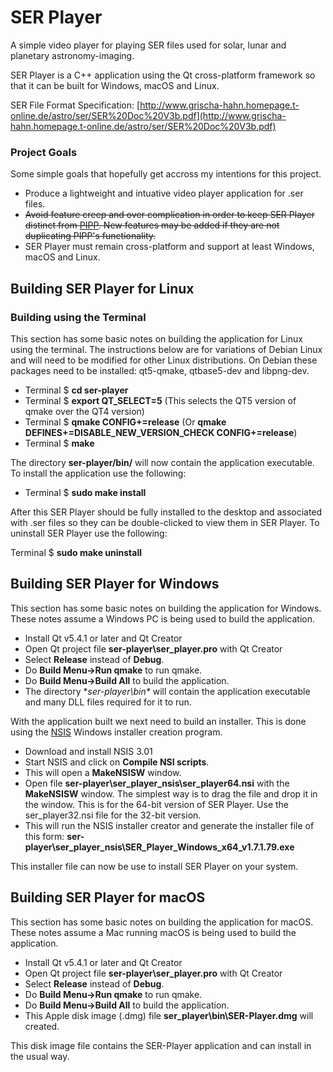 # SER Player
A simple video player for playing SER files used for solar, lunar and planetary astronomy-imaging.

SER Player is a C++ application using the Qt cross-platform framework so that it can be built for Windows, macOS and Linux.

SER File Format Specification: [http://www.grischa-hahn.homepage.t-online.de/astro/ser/SER%20Doc%20V3b.pdf](http://www.grischa-hahn.homepage.t-online.de/astro/ser/SER%20Doc%20V3b.pdf)

### Project Goals
Some simple goals that hopefully get accross my intentions for this project.
* Produce a lightweight and intuative video player application for .ser files.
* ~~Avoid feature creep and over complication in order to keep SER Player distinct from [PIPP](https://sites.google.com/site/astropipp/).  New features may be added if they are not duplicating PIPP's functionality.~~
* SER Player must remain cross-platform and support at least Windows, macOS and Linux.

## Building SER Player for Linux

### Building using the Terminal

This section has some basic notes on building the application for Linux using the terminal.  The instructions below are for variations of Debian Linux and will need to be modified for other Linux distributions.  On Debian these packages need to be installed: qt5-qmake, qtbase5-dev and libpng-dev.

- Terminal $ **cd ser-player**
- Terminal $ **export QT_SELECT=5** (This selects the QT5 version of qmake over the QT4 version)
- Terminal $ **qmake CONFIG+=release** (Or **qmake DEFINES+=DISABLE_NEW_VERSION_CHECK CONFIG+=release**)
- Terminal $ **make**

The directory **ser-player/bin/** will now contain the application executable.  To install the application use the following:

- Terminal $ **sudo make install**

After this SER Player should be fully installed to the desktop and associated with .ser files so they can be double-clicked to view them in SER Player.  To uninstall SER Player use the following:

Terminal $ **sudo make uninstall**

## Building SER Player for Windows

This section has some basic notes on building the application for Windows.  These notes assume a Windows PC is being used to build the application.
* Install Qt v5.4.1 or later and Qt Creator
* Open Qt project file **ser-player\ser_player.pro** with Qt Creator
* Select **Release** instead of **Debug**.
* Do **Build Menu->Run qmake** to run qmake.
* Do **Build Menu->Build All** to build the application.
* The directory **ser-player\bin\** will contain the application executable and many DLL files required for it to run.

With the application built we next need to build an installer.  This is done using the [NSIS](http://nsis.sourceforge.net/Download) Windows installer creation program.
* Download and install NSIS 3.01
* Start NSIS and click on **Compile NSI scripts**.
* This will open a **MakeNSISW** window.
* Open file **ser-player\ser_player_nsis\ser_player64.nsi** with the **MakeNSISW** window.  The simplest way is to drag the file and drop it in the window.  This is for the 64-bit version of SER Player.  Use the ser_player32.nsi file for the 32-bit version.
* This will run the NSIS installer creator and generate the installer file of this form: **ser-player\ser_player_nsis\SER_Player_Windows_x64_v1.7.1.79.exe**

This installer file can now be use to install SER Player on your system.


## Building SER Player for macOS
This section has some basic notes on building the application for macOS.  These notes assume a Mac running macOS is being used to build the application.
* Install Qt v5.4.1 or later and Qt Creator
* Open Qt project file **ser-player\ser_player.pro** with Qt Creator
* Select **Release** instead of **Debug**.
* Do **Build Menu->Run qmake** to run qmake.
* Do **Build Menu->Build All** to build the application.
* This Apple disk image (.dmg) file **ser_player\bin\SER-Player.dmg** will created.

This disk image file contains the SER-Player application and can install in the usual way.

